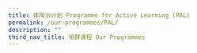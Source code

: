 ```yaml
---
title: 体陶冶计划 Programme for Active Learning (PAL)
permalink: /our-programmes/PAL/
description: ""
third_nav_title: 培群课程 Our Programmes
---
```




